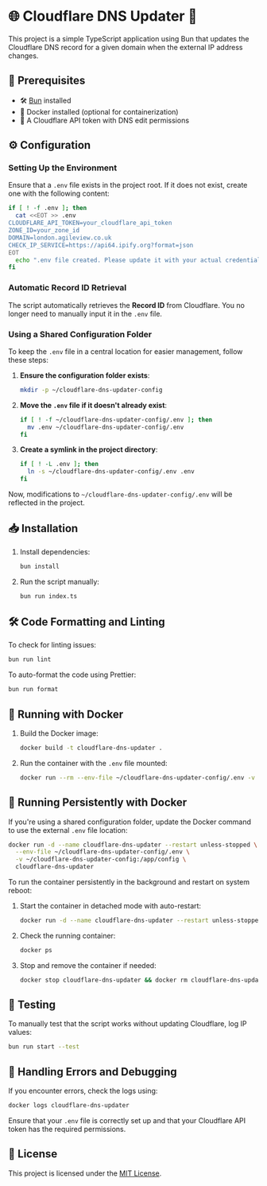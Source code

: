 # 🌐 Cloudflare DNS Updater 🚀

This project is a simple TypeScript application using Bun that updates the Cloudflare DNS record for a given domain when the external IP address changes.

## 📌 Prerequisites

- 🛠 [Bun](https://bun.sh/) installed
- 🐳 Docker installed (optional for containerization)
- 🔑 A Cloudflare API token with DNS edit permissions

## ⚙️ Configuration

### Setting Up the Environment

Ensure that a `.env` file exists in the project root. If it does not exist, create one with the following content:

```sh
if [ ! -f .env ]; then
  cat <<EOT >> .env
CLOUDFLARE_API_TOKEN=your_cloudflare_api_token
ZONE_ID=your_zone_id
DOMAIN=london.agileview.co.uk
CHECK_IP_SERVICE=https://api64.ipify.org?format=json
EOT
  echo ".env file created. Please update it with your actual credentials."
fi
```

### Automatic Record ID Retrieval

The script automatically retrieves the **Record ID** from Cloudflare. You no longer need to manually input it in the `.env` file.

### Using a Shared Configuration Folder

To keep the `.env` file in a central location for easier management, follow these steps:

1. **Ensure the configuration folder exists**:
   ```sh
   mkdir -p ~/cloudflare-dns-updater-config
   ```

2. **Move the `.env` file if it doesn't already exist**:
   ```sh
   if [ ! -f ~/cloudflare-dns-updater-config/.env ]; then
     mv .env ~/cloudflare-dns-updater-config/.env
   fi
   ```

3. **Create a symlink in the project directory**:
   ```sh
   if [ ! -L .env ]; then
     ln -s ~/cloudflare-dns-updater-config/.env .env
   fi
   ```

Now, modifications to `~/cloudflare-dns-updater-config/.env` will be reflected in the project.

## 📥 Installation

1. Install dependencies:
   ```sh
   bun install
   ```

2. Run the script manually:
   ```sh
   bun run index.ts
   ```

## 🛠 Code Formatting and Linting

To check for linting issues:
```sh
bun run lint
```

To auto-format the code using Prettier:
```sh
bun run format
```

## 🐳 Running with Docker

1. Build the Docker image:
   ```sh
   docker build -t cloudflare-dns-updater .
   ```

2. Run the container with the `.env` file mounted:
   ```sh
   docker run --rm --env-file ~/cloudflare-dns-updater-config/.env -v ~/cloudflare-dns-updater-config:/app/config cloudflare-dns-updater
   ```

## 🔄 Running Persistently with Docker

If you're using a shared configuration folder, update the Docker command to use the external `.env` file location:

```sh
docker run -d --name cloudflare-dns-updater --restart unless-stopped \
  --env-file ~/cloudflare-dns-updater-config/.env \
  -v ~/cloudflare-dns-updater-config:/app/config \
  cloudflare-dns-updater
```

To run the container persistently in the background and restart on system reboot:

1. Start the container in detached mode with auto-restart:
   ```sh
   docker run -d --name cloudflare-dns-updater --restart unless-stopped --env-file ~/cloudflare-dns-updater-config/.env -v ~/cloudflare-dns-updater-config:/app/config cloudflare-dns-updater
   ```

2. Check the running container:
   ```sh
   docker ps
   ```

3. Stop and remove the container if needed:
   ```sh
   docker stop cloudflare-dns-updater && docker rm cloudflare-dns-updater
   ```

## 🧪 Testing

To manually test that the script works without updating Cloudflare, log IP values:
```sh
bun run start --test
```

## 🔧 Handling Errors and Debugging

If you encounter errors, check the logs using:
```sh
docker logs cloudflare-dns-updater
```

Ensure that your `.env` file is correctly set up and that your Cloudflare API token has the required permissions.

## 📜 License
This project is licensed under the [MIT License](LICENSE).

